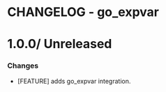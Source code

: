 # CHANGELOG - go_expvar

1.0.0/ Unreleased
==================

### Changes

* [FEATURE] adds go_expvar integration.

